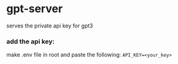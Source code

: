 # gpt-server
serves the private api key for gpt3

### add the api key:

make .env file in root and paste the following:
`API_KEY=<your_key>`
